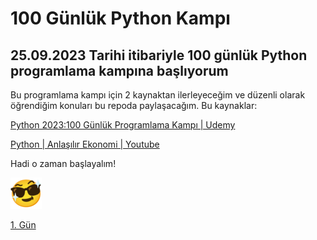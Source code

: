 # 100 Günlük Python Kampı
## 25.09.2023 Tarihi itibariyle 100 günlük Python programlama kampına başlıyorum

Bu programlama kampı için 2 kaynaktan ilerleyeceğim ve düzenli olarak öğrendiğim konuları bu repoda paylaşacağım. Bu kaynaklar:

[Python 2023:100 Günlük Programlama Kampı | Udemy](https://www.udemy.com/course/python-100-gunluk-yazilim-kampi/)

[Python | Anlaşılır Ekonomi | Youtube](https://www.youtube.com/playlist?list=PLK8LlaNiWQOusZmEzLunxfgti9-ciRuXe)

Hadi o zaman başlayalım! 

![resim](emoji3.png)

[1. Gün](/Gün1/GUN1.md) 